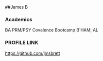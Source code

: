 ##James B

### Academics
BA PRM/PSY
Covalence Bootcamp B'HAM, AL

### PROFILE LINK
https://github.com/jmsbrett